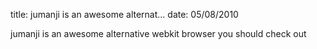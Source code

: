 title: jumanji is an awesome alternat...
date: 05/08/2010

jumanji is an awesome alternative webkit browser you should check out
